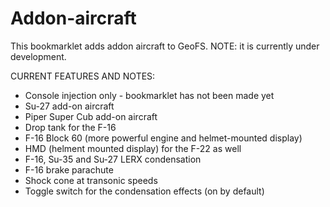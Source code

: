 # Addon-aircraft

This bookmarklet adds addon aircraft to GeoFS. NOTE: it is currently under development.

CURRENT FEATURES AND NOTES: 
- Console injection only - bookmarklet has not been made yet
- Su-27 add-on aircraft
- Piper Super Cub add-on aircraft
- Drop tank for the F-16
- F-16 Block 60 (more powerful engine and helmet-mounted display)
- HMD (helment mounted display) for the F-22 as well
- F-16, Su-35 and Su-27 LERX condensation
- F-16 brake parachute
- Shock cone at transonic speeds
- Toggle switch for the condensation effects (on by default)
